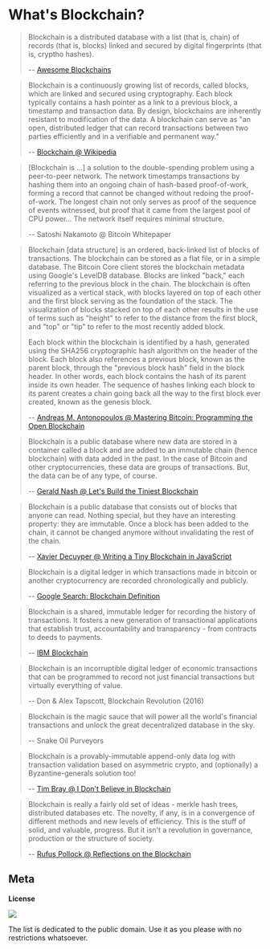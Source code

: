 
# What's Blockchain?


> Blockchain is a distributed database with a list (that is, chain) of records (that is, blocks) 
> linked and secured by digital fingerprints (that is, cryptho hashes). 
>
> -- [Awesome Blockchains](https://github.com/openblockchains/awesome-blockchains)


> Blockchain is a continuously growing list of records, called blocks, which are linked and secured using cryptography.
> Each block typically contains a hash pointer as a link to a previous block, a timestamp and transaction data. 
> By design, blockchains are inherently resistant to modification of the data. 
> A blockchain can serve as "an open, distributed ledger that can record transactions between two parties efficiently
> and in a verifiable and permanent way."
>
> -- [Blockchain @ Wikipedia](https://en.wikipedia.org/wiki/Blockchain)


> [Blockchain is ...] a solution to the double-spending problem using a peer-to-peer network. 
> The network timestamps transactions by hashing them into an ongoing chain of hash-based proof-of-work, 
> forming a record that cannot be changed without redoing the proof-of-work. 
> The longest chain not only serves as proof of the sequence of events witnessed, 
> but proof that it came from the largest pool of CPU power... 
> The network itself requires minimal structure.
>
> -- Satoshi Nakamoto @ Bitcoin Whitepaper


> Blockchain [data structure] is an ordered, back-linked list of blocks of transactions. 
> The blockchain can be stored as a flat file, or in a simple database. 
> The Bitcoin Core client stores the blockchain metadata using Google's LevelDB database. 
> Blocks are linked "back," each referring to the previous block in the chain. 
> The blockchain is often visualized as a vertical stack, with blocks layered on top of each other 
> and the first block serving as the foundation of the stack. 
> The visualization of blocks stacked on top of each other results in the use of terms such as "height" 
> to refer to the distance from the first block, and "top" or "tip" to refer to the most recently added block.
>
> Each block within the blockchain is identified by a hash, generated using the SHA256 cryptographic hash algorithm 
> on the header of the block. Each block also references a previous block, known as the parent block, 
> through the "previous block hash" field in the block header. 
> In other words, each block contains the hash of its parent inside its own header. 
> The sequence of hashes linking each block to its parent creates a chain going back all the way to the first block ever created, 
> known as the genesis block.
>
> -- [Andreas M. Antonopoulos @ Mastering Bitcoin: Programming the Open Blockchain](https://github.com/bitcoinbook/bitcoinbook/blob/second_edition/ch09.asciidoc)




> Blockchain is a public database where new data are stored in a container called a block 
> and are added to an immutable chain (hence blockchain) with data added in the past.
> In the case of Bitcoin and other cryptocurrencies, these data are groups of transactions. 
> But, the data can be of any type, of course.
> 
> -- [Gerald Nash @ Let's Build the Tiniest Blockchain](https://medium.com/crypto-currently/lets-build-the-tiniest-blockchain-e70965a248b)


> Blockchain is a public database that consists out of blocks that anyone can read.
> Nothing special, but they have an interesting property: they are immutable.
> Once a block has been added to the chain, it cannot be changed anymore without invalidating the rest of the chain.
>
> -- [Xavier Decuyper @ Writing a Tiny Blockchain in JavaScript](https://www.savjee.be/2017/07/Writing-tiny-blockchain-in-JavaScript/)






> Blockchain is a digital ledger in which transactions made in bitcoin or another cryptocurrency 
> are recorded chronologically and publicly.
>
> -- [Google Search: Blockchain Definition](https://www.google.com/search?q=blockchain+definition)

> Blockchain is a shared, immutable ledger for recording the history of transactions. 
> It fosters a new generation of transactional applications that establish trust, accountability and transparency - from contracts to deeds to payments.
>
> -- [IBM Blockchain](https://ibm.com/blockchain) 


> Blockchain is an incorruptible digital ledger of economic transactions that can be programmed to record 
> not just financial transactions but virtually everything of value.
>
> -- Don & Alex Tapscott, Blockchain Revolution (2016)


> Blockchain is the magic sauce that will power all the world's financial transactions 
> and unlock the great decentralized database in the sky.
>
> -- Snake Oil Purveyors


> Blockchain is a provably-immutable append-only data log with transaction validation based on asymmetric crypto,
> and (optionally) a Byzantine-generals solution too! 
>
> -- [Tim Bray @ I Don't Believe in Blockchain](https://www.tbray.org/ongoing/When/201x/2017/05/13/Not-Believing-in-Blockchain)


> Blockchain is really a fairly old set of ideas - merkle hash trees, distributed databases etc. 
> The novelty, if any, is in a convergence of different methods and new levels of efficiency. 
> This is the stuff of solid, and valuable, progress.
> But it isn't a revolution in governance, production or the structure of society.
>
> -- [Rufus Pollock @ Reflections on the Blockchain](http://rufuspollock.com/2016/07/02/reflections-on-the-blockchain/)



## Meta

**License**

![](https://publicdomainworks.github.io/buttons/zero88x31.png)

The list is dedicated to the public domain. Use it as you please with no restrictions whatsoever.

